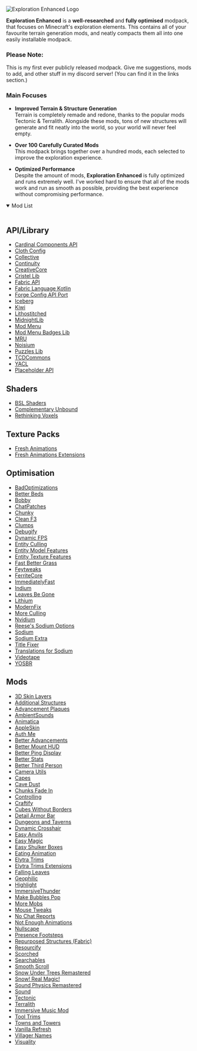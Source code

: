 ![Exploration Enhanced Logo](https://cdn.modrinth.com/data/cached_images/d160d8acb009c137040882cf1fd10a890758a3a2.png)

**Exploration Enhanced** is a **well-researched** and **fully optimised** modpack, that focuses on Minecraft's exploration elements. This contains all of your favourite terrain generation mods, and neatly compacts them all into one easily installable modpack.

### Please Note:
This is my first ever publicly released modpack. Give me suggestions, mods to add, and other stuff in my discord server! (You can find it in the links section.)

### Main Focuses

- **Improved Terrain & Structure Generation**  
  Terrain is completely remade and redone, thanks to the popular mods Tectonic & Terralith. Alongside these mods, tons of new structures will generate and fit neatly into the world, so your world will never feel empty.

- **Over 100 Carefully Curated Mods**  
  This modpack brings together over a hundred mods, each selected to improve the exploration experience.

- **Optimized Performance**  
  Despite the amount of mods, **Exploration Enhanced** is fully optimized and runs extremely well. I've worked hard to ensure that all of the mods work and run as smooth as possible, providing the best experience without compromising performance.

<details open>
<summary>Mod List</summary>
<br>
  
## API/Library
- [Cardinal Components API](https://modrinth.com/mod/cardinal-components-api)
- [Cloth Config](https://modrinth.com/mod/cloth-config)
- [Collective](https://modrinth.com/mod/collective)
- [Continuity](https://modrinth.com/mod/continuity)
- [CreativeCore](https://modrinth.com/mod/creativecore)
- [Cristel Lib](https://modrinth.com/mod/cristel-lib)
- [Fabric API](https://modrinth.com/mod/fabric-api)
- [Fabric Language Kotlin](https://modrinth.com/mod/fabric-language-kotlin)
- [Forge Config API Port](https://modrinth.com/mod/forge-config-api-port)
- [Iceberg](https://modrinth.com/mod/iceberg)
- [Kiwi](https://modrinth.com/mod/kiwi)
- [Lithostitched](https://modrinth.com/mod/lithostitched)
- [MidnightLib](https://modrinth.com/mod/midnightlib)
- [Mod Menu](https://modrinth.com/mod/modmenu)
- [Mod Menu Badges Lib](https://modrinth.com/mod/modmenu-badges-lib)
- [MRU](https://modrinth.com/mod/mru)
- [Noisium](https://modrinth.com/mod/noisium)
- [Puzzles Lib](https://modrinth.com/mod/puzzles-lib)
- [TCDCommons](https://modrinth.com/mod/tcdcommons)
- [YACL](https://modrinth.com/mod/yacl)
- [Placeholder API](https://modrinth.com/mod/placeholder-api)

## Shaders
- [BSL Shaders](https://modrinth.com/shader/bsl-shaders)
- [Complementary Unbound](https://modrinth.com/shader/complementary-unbound)
- [Rethinking Voxels](https://modrinth.com/shader/rethinking-voxels)

## Texture Packs
- [Fresh Animations](https://modrinth.com/resourcepack/fresh-animations)
- [Fresh Animations Extensions](https://modrinth.com/resourcepack/fresh-animations-extensions)

## Optimisation
- [BadOptimizations](https://modrinth.com/mod/badoptimizations)
- [Better Beds](https://modrinth.com/mod/better-beds)
- [Bobby](https://modrinth.com/mod/bobby)
- [ChatPatches](https://modrinth.com/mod/chatpatches)
- [Chunky](https://modrinth.com/mod/chunky)
- [Clean F3](https://modrinth.com/mod/clean-f3)
- [Clumps](https://modrinth.com/mod/clumps)
- [Debugify](https://modrinth.com/mod/debugify)
- [Dynamic FPS](https://modrinth.com/mod/dynamic-fps)
- [Entity Culling](https://modrinth.com/mod/entityculling)
- [Entity Model Features](https://modrinth.com/mod/entity-model-features)
- [Entity Texture Features](https://modrinth.com/mod/enitiytexturefeatures)
- [Fast Better Grass](https://modrinth.com/mod/fast-better-grass)
- [Feytweaks](https://modrinth.com/mod/feytweaks)
- [FerriteCore](https://modrinth.com/mod/ferrite-core)
- [ImmediatelyFast](https://modrinth.com/mod/immediatelyfast)
- [Indium](https://modrinth.com/mod/indium)
- [Leaves Be Gone](https://modrinth.com/mod/leaves-be-gone)
- [Lithium](https://modrinth.com/mod/lithium)
- [ModernFix](https://modrinth.com/mod/modernfix)
- [More Culling](https://modrinth.com/mod/moreculling)
- [Nvidium](https://modrinth.com/mod/nvidium)
- [Reese's Sodium Options](https://modrinth.com/mod/reeses-sodium-options)
- [Sodium](https://modrinth.com/mod/sodium)
- [Sodium Extra](https://modrinth.com/mod/sodium-extra)
- [Title Fixer](https://modrinth.com/mod/title-fixer)
- [Translations for Sodium](https://modrinth.com/mod/translations-for-sodium)
- [Videotape](https://modrinth.com/mod/videotape)
- [YOSBR](https://modrinth.com/mod/yosbr)

## Mods
- [3D Skin Layers](https://modrinth.com/mod/3dskinlayers)
- [Additional Structures](https://modrinth.com/mod/additional-structures)
- [Advancement Plaques](https://modrinth.com/mod/advancement-plaques)
- [AmbientSounds](https://modrinth.com/mod/ambientsounds)
- [Animatica](https://modrinth.com/mod/animatica)
- [AppleSkin](https://modrinth.com/mod/appleskin)
- [Auth Me](https://modrinth.com/mod/auth-me)
- [Better Advancements](https://modrinth.com/mod/better-advancements)
- [Better Mount HUD](https://modrinth.com/mod/better-mount-hud)
- [Better Ping Display](https://modrinth.com/mod/better-ping-display-fabric)
- [Better Stats](https://modrinth.com/mod/better-stats)
- [Better Third Person](https://modrinth.com/mod/better-third-person)
- [Camera Utils](https://modrinth.com/mod/camera-utils)
- [Capes](https://modrinth.com/mod/capes)
- [Cave Dust](https://modrinth.com/mod/cave-dust)
- [Chunks Fade In](https://modrinth.com/mod/chunks-fade-in)
- [Controlling](https://modrinth.com/mod/controlling)
- [Craftify](https://modrinth.com/mod/craftify)
- [Cubes Without Borders](https://modrinth.com/mod/cubes-without-borders)
- [Detail Armor Bar](https://modrinth.com/mod/detail-armor-bar)
- [Dungeons and Taverns](https://modrinth.com/mod/dungeons-and-taverns)
- [Dynamic Crosshair](https://modrinth.com/mod/dynamiccrosshair)
- [Easy Anvils](https://modrinth.com/mod/easy-anvils)
- [Easy Magic](https://modrinth.com/mod/easy-magic)
- [Easy Shulker Boxes](https://modrinth.com/mod/easy-shulker-boxes)
- [Eating Animation](https://modrinth.com/mod/eating-animation)
- [Elytra Trims](https://modrinth.com/mod/elytra-trims)
- [Elytra Trims Extensions](https://modrinth.com/mod/elytra-trims-extensions)
- [Falling Leaves](https://modrinth.com/mod/fallingleaves)
- [Geophilic](https://modrinth.com/mod/geophilic)
- [Highlight](https://modrinth.com/mod/highlight)
- [ImmersiveThunder](https://modrinth.com/mod/immersivethunder)
- [Make Bubbles Pop](https://modrinth.com/mod/make_bubbles_pop)
- [More Mobs](https://modrinth.com/mod/more-mobs)
- [Mouse Tweaks](https://modrinth.com/mod/mouse-tweaks)
- [No Chat Reports](https://modrinth.com/mod/no-chat-reports)
- [Not Enough Animations](https://modrinth.com/mod/not-enough-animations)
- [Nullscape](https://modrinth.com/mod/nullscape)
- [Presence Footsteps](https://modrinth.com/mod/presence-footsteps)
- [Repurposed Structures (Fabric)](https://modrinth.com/mod/repurposed-structures-fabric)
- [Resourcify](https://modrinth.com/mod/resourcify)
- [Scorched](https://modrinth.com/mod/scorched)
- [Searchables](https://modrinth.com/mod/searchables)
- [Smooth Scroll](https://modrinth.com/mod/smooth-scroll)
- [Snow Under Trees Remastered](https://modrinth.com/mod/snow-under-trees-remastered)
- [Snow! Real Magic!](https://modrinth.com/mod/snow-real-magic)
- [Sound Physics Remastered](https://modrinth.com/mod/sound-physics-remastered)
- [Sound](https://modrinth.com/mod/sound)
- [Tectonic](https://modrinth.com/mod/tectonic)
- [Terralith](https://modrinth.com/mod/terralith)
- [Immersive Music Mod](https://modrinth.com/mod/immersivemusicmod)
- [Tool Trims](https://modrinth.com/mod/tool-trims)
- [Towns and Towers](https://modrinth.com/mod/towns-and-towers)
- [Vanilla Refresh](https://modrinth.com/mod/vanilla-refresh)
- [Villager Names](https://modrinth.com/mod/villager-names)
- [Visuality](https://modrinth.com/mod/visuality)
</details>

